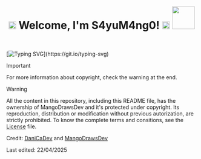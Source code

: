 <!--
**MangoDrawsDev/MangoDrawsDev** is a ✨ _special_ ✨ repository because its `README.md` (this file) appears on your GitHub profile.

Here are some ideas to get you started:

- 🔭 I’m currently working on ...
- 🌱 I’m currently learning ...
- 👯 I’m looking to collaborate on ...
- 🤔 I’m looking for help with ...
- 💬 Ask me about ...
- 📫 How to reach me: ...
- 😄 Pronouns: ...
- ⚡ Fun fact: ...
-->

<!--
! fjkdhg
* fhfjg
// hkdshgd
TODO djsljl
-->

<!-- *
  Greeting + warning about warning at the end
  about me?
  skills and tools 
  spam €€€
  stats?
  snake / pacman (choose one)
  music (panda de cotillas)
  redes sociales (insta + tiktok(?))
  Warning!!
* -->

<!-- *Header with name* -->
<h1 align="center">
  <b>
    <img src="https://media0.giphy.com/media/v1.Y2lkPTc5MGI3NjExYmdzcTYzZmRmdjB0eDg2aDRjamRucWdmb3kyMDYybzIxbmhyZmtvdyZlcD12MV9pbnRlcm5hbF9naWZfYnlfaWQmY3Q9cw/hghd3BFJGuWYpIiWGb/giphy.gif" width="20">
    Welcome, I'm S4yuM4ng0!
    <img src="https://media0.giphy.com/media/v1.Y2lkPTc5MGI3NjExYmdzcTYzZmRmdjB0eDg2aDRjamRucWdmb3kyMDYybzIxbmhyZmtvdyZlcD12MV9pbnRlcm5hbF9naWZfYnlfaWQmY3Q9cw/hghd3BFJGuWYpIiWGb/giphy.gif" width="20">
  </b>

  <img src="https://media0.giphy.com/media/v1.Y2lkPTc5MGI3NjExdmJ5eDNydmpxczEzNjY4NG1ueGFlZ3QyczM1ZDB6d2tscG0zYmM4OCZlcD12MV9pbnRlcm5hbF9naWZfYnlfaWQmY3Q9cw/kBZ212yGzFaxgkSIKW/giphy.gif" width="60">
</h1>

<br>

<!-- Moving text from Typing-SVG website -->
[![Typing SVG](https://readme-typing-svg.demolab.com?font=Caveat&size=30&pause=1000&color=00A160&center=true&vCenter=true&width=435&lines=Have+a+look+and+get+to+know+me!;You+can+check+my+socials+too...)](https://git.io/typing-svg)

<!-- *Attention about warning at the end* -->
> [!IMPORTANT]
> For more information about copyright, check the warning at the end.

<!-- *Attention about copyright* -->
> [!WARNING]
> All the content in this repository, including this README file, has the ownership of MangoDrawsDev and it's protected under copyright. Its reproduction, distribution or modification without previous autorization, are strictly prohibited. To know the complete terms and consitions, see the [License]() file.

Credit: [DaniCaDev](https://github.com/DaniCaDev) and [MangoDrawsDev](https://github.com/MangoDrawsDev)

Last edited: 22/04/2025